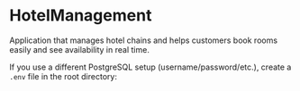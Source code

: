 # HotelManagement
Application that manages hotel chains and helps customers book rooms easily and see availability in real time.


If you use a different PostgreSQL setup (username/password/etc.), create a `.env` file in the root directory:

